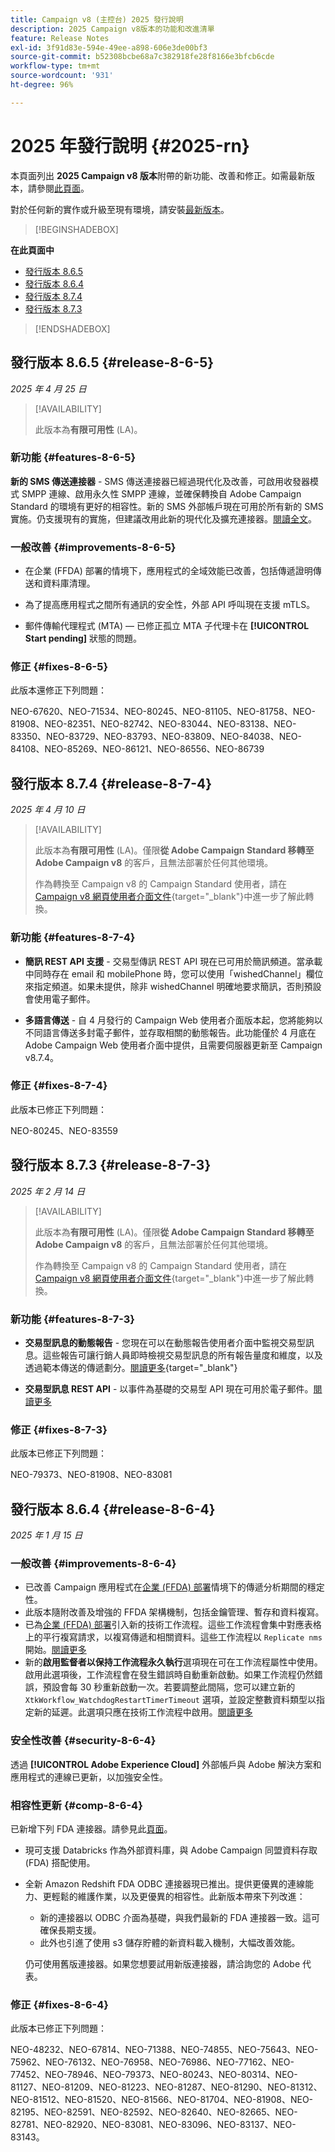 ```yaml
---
title: Campaign v8 (主控台) 2025 發行說明
description: 2025 Campaign v8版本的功能和改進清單
feature: Release Notes
exl-id: 3f91d83e-594e-49ee-a898-606e3de00bf3
source-git-commit: b52308bcbe68a7c382918fe28f8166e3bfcb6cde
workflow-type: tm+mt
source-wordcount: '931'
ht-degree: 96%

---
```


# 2025 年發行說明 {#2025-rn}

本頁面列出 **2025 Campaign v8 版本**&#x200B;附帶的新功能、改善和修正。如需最新版本，請參閱[此頁面](release-notes.md)。

對於任何新的實作或升級至現有環境，請安裝[最新版本](release-notes.md)。

>[!BEGINSHADEBOX]

**在此頁面中**

* [發行版本 8.6.5](#release-8-6-5)
* [發行版本 8.6.4](#release-8-6-4)
* [發行版本 8.7.4](#release-8-7-4)
* [發行版本 8.7.3](#release-8-7-3)


>[!ENDSHADEBOX]

## 發行版本 8.6.5 {#release-8-6-5}

_2025 年 4 月 25 日_

>[!AVAILABILITY]
>
>此版本為&#x200B;**有限可用性** (LA)。

### 新功能 {#features-8-6-5}

**新的 SMS 傳送連接器** - SMS 傳送連接器已經過現代化及改善，可啟用收發器模式 SMPP 連線、啟用永久性 SMPP 連線，並確保轉換自 Adobe Campaign Standard 的環境有更好的相容性。新的 SMS 外部帳戶現在可用於所有新的 SMS 實施。仍支援現有的實施，但建議改用此新的現代化及擴充連接器。[閱讀全文](../send/sms/sms.md)。

### 一般改善 {#improvements-8-6-5}

* 在企業 (FFDA) 部署的情境下，應用程式的全域效能已改善，包括傳遞證明傳送和資料庫清理。

* 為了提高應用程式之間所有通訊的安全性，外部 API 呼叫現在支援 mTLS。

* 郵件傳輸代理程式 (MTA) — 已修正孤立 MTA 子代理卡在 **[!UICONTROL Start pending]** 狀態的問題。

### 修正 {#fixes-8-6-5}

此版本還修正下列問題：

NEO-67620、NEO-71534、NEO-80245、NEO-81105、NEO-81758、NEO-81908、NEO-82351、NEO-82742、NEO-83044、NEO-83138、NEO-83350、NEO-83729、NEO-83793、NEO-83809、NEO-84038、NEO-84108、NEO-85269、NEO-86121、NEO-86556、NEO-86739

## 發行版本 8.7.4 {#release-8-7-4}

_2025 年 4 月 10 日_

>[!AVAILABILITY]
>
>此版本為&#x200B;**有限可用性** (LA)。僅限&#x200B;**從 Adobe Campaign Standard 移轉至 Adobe Campaign v8** 的客戶，且無法部署於任何其他環境。
>
>作為轉換至 Campaign v8 的 Campaign Standard 使用者，請在 [Campaign v8 網頁使用者介面文件](https://experienceleague.adobe.com/tw/docs/campaign-web/v8/start/acs-migration){target="_blank"}中進一步了解此轉換。

### 新功能 {#features-8-7-4}

* **簡訊 REST API 支援** - 交易型傳訊 REST API 現在已可用於簡訊頻道。當承載中同時存在 email 和 mobilePhone 時，您可以使用「wishedChannel」欄位來指定頻道。如果未提供，除非 wishedChannel 明確地要求簡訊，否則預設會使用電子郵件。

* **多語言傳送** - 自 4 月發行的 Campaign Web 使用者介面版本起，您將能夠以不同語言傳送多封電子郵件，並存取相關的動態報告。此功能僅於 4 月底在 Adobe Campaign Web 使用者介面中提供，且需要伺服器更新至 Campaign v8.7.4。

### 修正 {#fixes-8-7-4}

此版本已修正下列問題：

NEO-80245、NEO-83559

## 發行版本 8.7.3 {#release-8-7-3}

_2025 年 2 月 14 日_

>[!AVAILABILITY]
>
>此版本為&#x200B;**有限可用性** (LA)。僅限&#x200B;**從 Adobe Campaign Standard 移轉至 Adobe Campaign v8** 的客戶，且無法部署於任何其他環境。
>
>作為轉換至 Campaign v8 的 Campaign Standard 使用者，請在 [Campaign v8 網頁使用者介面文件](https://experienceleague.adobe.com/tw/docs/campaign-web/v8/start/acs-migration){target="_blank"}中進一步了解此轉換。

### 新功能 {#features-8-7-3}

* **交易型訊息的動態報告** - 您現在可以在動態報告使用者介面中監視交易型訊息。這些報告可讓行銷人員即時檢視交易型訊息的所有報告量度和維度，以及透過範本傳送的傳遞劃分。[閱讀更多](https://experienceleague.adobe.com/docs/campaign-web/v8/reports/dynamic-reporting/get-started-reporting.html){target="_blank"}

* **交易型訊息 REST API** - 以事件為基礎的交易型 API 現在可用於電子郵件。[閱讀更多](../dev/api/get-started-apis.md)

### 修正 {#fixes-8-7-3}

此版本已修正下列問題：

NEO-79373、NEO-81908、NEO-83081

## 發行版本 8.6.4 {#release-8-6-4}

_2025 年 1 月 15 日_

### 一般改善 {#improvements-8-6-4}

* 已改善 Campaign 應用程式在[企業 (FFDA) 部署](../../v8/architecture/enterprise-deployment.md)情境下的傳遞分析期間的穩定性。
* 此版本隨附改善及增強的 FFDA 架構機制，包括金鑰管理、暫存和資料複寫。
* 已為[企業 (FFDA) 部署](../../v8/architecture/enterprise-deployment.md)引入新的技術工作流程。這些工作流程會集中對應表格上的平行複寫請求，以複寫傳遞和相關資料。這些工作流程以 `Replicate nms` 開始。[閱讀更多](../architecture/replication.md)
* 新的&#x200B;**啟用監督者以保持工作流程永久執行**&#x200B;選項現在可在工作流程屬性中使用。啟用此選項後，工作流程會在發生錯誤時自動重新啟動。如果工作流程仍然錯誤，預設會每 30 秒重新啟動一次。若要調整此間隔，您可以建立新的 `XtkWorkflow_WatchdogRestartTimerTimeout` 選項，並設定整數資料類型以指定新的延遲。此選項只應在技術工作流程中啟用。[閱讀更多](../../automation/workflow/workflow-properties.md#execution)

### 安全性改善 {#security-8-6-4}

透過 **[!UICONTROL Adobe Experience Cloud]** 外部帳戶與 Adobe 解決方案和應用程式的連線已更新，以加強安全性。

<!--
### Connection to Campaign {#ims-8-6-4}

**(Limited availability)** For a restricted list of customers, Campaign v8.6.4 can allow native authentication mode instead of Adobe Identity Management System (IMS). Note that if you are using Campaign native authentication, you cannot access to [Campaign Web User Interface](../start/campaign-ui.md#campaign-web-user-interface).-->

### 相容性更新 {#comp-8-6-4}

已新增下列 FDA 連接器。請參見此[頁面](compatibility-matrix.md#FederatedDataAccessFDA)。

* 現可支援 Databricks 作為外部資料庫，與 Adobe Campaign 同盟資料存取 (FDA) 搭配使用。

* 全新 Amazon Redshift FDA ODBC 連接器現已推出。提供更優異的連線能力、更輕鬆的維護作業，以及更優異的相容性。此新版本帶來下列改進：

   * 新的連接器以 ODBC 介面為基礎，與我們最新的 FDA 連接器一致。這可確保長期支援。
   * 此外也引進了使用 s3 儲存貯體的新資料載入機制，大幅改善效能。

  仍可使用舊版連接器。如果您想要試用新版連接器，請洽詢您的 Adobe 代表。

### 修正 {#fixes-8-6-4}

此版本已修正下列問題：

NEO-48232、NEO-67814、NEO-71388、NEO-74855、NEO-75643、NEO-75962、NEO-76132、NEO-76958、NEO-76986、NEO-77162、NEO-77452、NEO-78946、NEO-79373、NEO-80243、NEO-80314、NEO-81127、NEO-81209、NEO-81223、NEO-81287、NEO-81290、NEO-81312、NEO-81512、NEO-81520、NEO-81566、NEO-81704、NEO-81908、NEO-82195、NEO-82591、NEO-82592、NEO-82640、NEO-82665、NEO-82781、NEO-82920、NEO-83081、NEO-83096、NEO-83137、NEO-83143。

